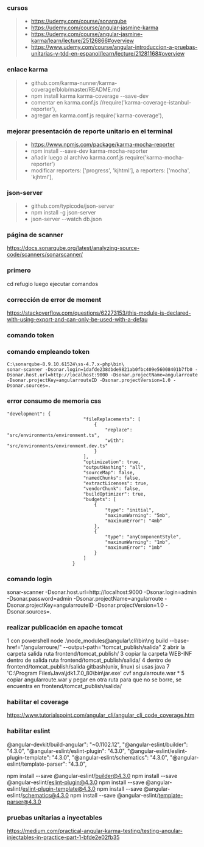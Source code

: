 ### cursos 
>- https://udemy.com/course/sonarqube
>- https://udemy.com/course/angular-jasmine-karma
>- https://udemy.com/course/angular-jasmine-karma/learn/lecture/25126866#overview
>- https://www.udemy.com/course/angular-introduccion-a-pruebas-unitarias-y-tdd-en-espanol/learn/lecture/21281168#overview

### enlace karma
>- github.com/karma-nunner/karma-coverage/blob/master/README.md
>- npm install karma karma-coverage --save-dev
>- comentar en karma.conf.js //require('karma-coverage-istanbul-reporter'),
>- agregar en karma.conf.js require('karma-coverage'),

### mejorar presentación de reporte unitario en el terminal
>- https://www.npmjs.com/package/karma-mocha-reporter
>- npm install --save-dev karma-mocha-reporter
>- añadir luego al archivo karma.conf.js require('karma-mocha-reporter')
>- modificar reporters: ['progress', 'kjhtml'], a reporters: ['mocha', 'kjhtml'],

### json-server
>- github.com/typicode/json-server
>- npm install -g json-server
>- json-server --watch db.json

### página de scanner
https://docs.sonarqube.org/latest/analyzing-source-code/scanners/sonarscanner/

### primero  
cd refugio 
luego ejecutar comandos

### corrección de error de moment
https://stackoverflow.com/questions/62273153/this-module-is-declared-with-using-export-and-can-only-be-used-with-a-defau

### comando token
### comando empleando token
```
C:\sonarqube-8.9.10.61524\ss-4.7.x-php\bin\
sonar-scanner -Dsonar.login=1dafde238dbde9821ab0fbc409e56008401b7fb0 -Dsonar.host.url=http://localhost:9000 -Dsonar.projectName=angularroute -Dsonar.projectKey=angularrouteID -Dsonar.projectVersion=1.0 -Dsonar.sources=.
```
### error consumo de memoria css
```
"development": {
                            "fileReplacements": [
                                {
                                    "replace": "src/environments/environment.ts",
                                    "with": "src/environments/environment.dev.ts"
                                }
                            ],
                            "optimization": true,
                            "outputHashing": "all",
                            "sourceMap": false,
                            "namedChunks": false,
                            "extractLicenses": true,
                            "vendorChunk": false,
                            "buildOptimizer": true,
                            "budgets": [
                                {
                                    "type": "initial",
                                    "maximumWarning": "5mb",
                                    "maximumError": "4mb"
                                },
                                {
                                    "type": "anyComponentStyle",
                                    "maximumWarning": "1mb",
                                    "maximumError": "1mb"
                                }
                            ]
                        }
```


### comando login

sonar-scanner -Dsonar.host.url=http://localhost:9000 -Dsonar.login=admin -Dsonar.password=admin -Dsonar.projectName=angularroute -Dsonar.projectKey=angularrouteID -Dsonar.projectVersion=1.0 -Dsonar.sources=.

### realizar publicación en apache tomcat
1 con powershell node .\node_modules\@angular\cli\bin\ng build --base-href="/angularroure/" --output-path="tomcat_publish/salida" 
2 abrir la carpeta salida ruta frontend/tomcat_publish/
3 copiar la carpeta WEB-INF dentro de salida ruta frontend/tomcat_publish/salida/
4 dentro de frontend/tomcat_publish/salida gitbash(unix, linux) si usas java 7 'C:\Program Files\Java\jdk1.7.0_80\bin\jar.exe' cvf angularroute.war *
5 copiar angularroute.war y pegar en otra ruta para que no se borre, se encuentra en frontend/tomcat_publish/salida/

### habilitar el coverage
https://www.tutorialspoint.com/angular_cli/angular_cli_code_coverage.htm

### habilitar eslint
@angular-devkit/build-angular": "~0.1102.12",
"@angular-eslint/builder": "4.3.0",
"@angular-eslint/eslint-plugin": "4.3.0",
"@angular-eslint/eslint-plugin-template": "4.3.0",
"@angular-eslint/schematics": "4.3.0",
"@angular-eslint/template-parser": "4.3.0",

npm install --save @angular-eslint/builder@4.3.0
npm install --save @angular-eslint/eslint-plugin@4.3.0
npm install --save @angular-eslint/eslint-plugin-template@4.3.0
npm install --save @angular-eslint/schematics@4.3.0
npm install --save @angular-eslint/template-parser@4.3.0


### pruebas unitarias a inyectables
https://medium.com/practical-angular-karma-testing/testing-angular-injectables-in-practice-part-1-bfde2e02fb35


